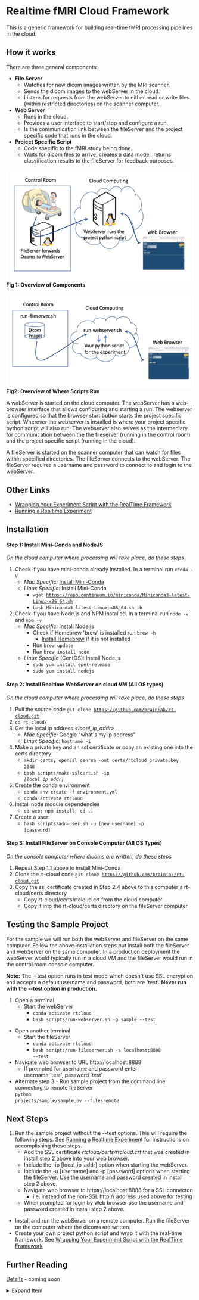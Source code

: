 # Realtime fMRI Cloud Framework
This is a generic framework for building real-time fMRI processing pipelines in the cloud.

## How it works
There are three general components:
- **File Server**
  - Watches for new dicom images written by the MRI scanner.
  - Sends the dicom images to the webServer in the cloud.
  - Listens for requests from the webServer to either read or write files (within restricted directories) on the scanner computer.
- **Web Server**
  - Runs in the cloud.
  - Provides a user interface to start/stop and configure a run.
  - Is the communication link between the fileServer and the project specific code that runs in the cloud.
- **Project Specific Script**
  - Code specific to the fMRI study being done.
  - Waits for dicom files to arrive, creates a data model, returns classification results to the fileServer for feedback purposes.

![](docs/overview.png)<br>
**Fig 1: Overview of Components**<br>

![](docs/scripts.png)<br>
**Fig2: Overview of Where Scripts Run**<br>

A webServer is started on the cloud computer. The webServer has a web-browser interface that allows configuring and starting a run. The webserver is configured so that the browser start button starts the project specific script. Wherever the webserver is installed is where your project specific python script will also run. The webserver also serves as the intermediary for communication between the the fileserver (running in the control room) and the project specific script (running in the cloud).

A fileServer is started on the scanner computer that can watch for files within specified directories. The fileServer connects to the webServer. The fileServer requires a username and password to connect to and login to the webServer.

## Other Links
- [Wrapping Your Experiment Script with the RealTime Framework](docs/how-to-wrap-your-project.md)
- [Running a Realtime Experiment](docs/how-to-run.md)


## Installation

#### Step 1: Install Mini-Conda and NodeJS
*On the cloud computer where processing will take place, do these steps*
1. Check if you have mini-conda already installed. In a terminal run <code>conda -V</code>
    - *Mac Specific:* [Install Mini-Conda](https://docs.conda.io/en/latest/miniconda.html)
    - *Linux Specific:* Install Mini-Conda
        - <code>wget https://repo.continuum.io/miniconda/Miniconda3-latest-Linux-x86_64.sh</code>
        - <code>bash Miniconda3-latest-Linux-x86_64.sh -b</code>
2. Check if you have Node.js and NPM installed. In a terminal run <code>node -v</code> and <code>npm -v</code>
    - *Mac Specific:* Install Node.js
        - Check if Homebrew 'brew' is installed run <code>brew -h</code>
            - [Install Homebrew](https://treehouse.github.io/installation-guides/mac/homebrew) if it is not installed
        - Run <code>brew update</code>
        - Run <code>brew install node</code>
    - *Linux Specific* (CentOS): Install Node.js
        - <code>sudo yum install epel-release</code>
        - <code>sudo yum install nodejs</code>

#### Step 2: Install Realtime WebServer on cloud VM (All OS types)
*On the cloud computer where processing will take place, do these steps*
1. Pull the source code <code>git clone https://github.com/brainiak/rt-cloud.git</code>
2. <code>cd rt-cloud/</code>
3. Get the local ip address *<local_ip_addr>*
    - *Mac Specific:* Google "what's my ip address"
    - *Linux Specific:* <code>hostname -i</code>
4. Make a private key and an ssl certificate or copy an existing one into the certs directory<br>
    - <code>mkdir certs; openssl genrsa -out certs/rtcloud_private.key 2048</code>
    - <code>bash scripts/make-sslcert.sh -ip *[local_ip_addr]*</code>
5. Create the conda environment<br>
    - <code>conda env create -f environment.yml</code>
    - <code>conda activate rtcloud</code>
6. Install node module dependencies<br>
    - <code>cd web; npm install; cd ..</code>
7. Create a user:<br>
    - <code>bash scripts/add-user.sh -u [new_username] -p [password]</code>


#### Step 3: Install FileServer on Console Computer (All OS Types)
*On the console computer where dicoms are written, do these steps*
1. Repeat Step 1.1 above to install Mini-Conda
2. Clone the rt-cloud code <code>git clone https://github.com/brainiak/rt-cloud.git</code>
3. Copy the ssl certificate created in Step 2.4 above to this computer's rt-cloud/certs directory
    - Copy rt-cloud/certs/rtcloud.crt from the cloud computer
    - Copy it into the rt-cloud/certs directory on the fileServer computer



## Testing the Sample Project
For the sample we will run both the webServer and fileServer on the same computer. Follow the above installation steps but install both the fileServer and webServer on the same computer. In a production deployment the webServer would typically run in a cloud VM and the fileServer would run in the control room console computer.<br>

**Note:** The --test option runs in test mode which doesn't use SSL encryption and accepts a default username and password, both are 'test'. **Never run with the --test option in production.**

1. Open a terminal
    - Start the webServer<br>
        - <code>conda activate rtcloud</code>
        - <code>bash scripts/run-webserver.sh -p sample --test</code>
- Open another terminal
    - Start the fileServer<br>
        - <code>conda activate rtcloud</code>
        - <code>bash scripts/run-fileserver.sh -s localhost:8888 --test</code>
- Navigate web browser to URL http://localhost:8888
    - If prompted for username and password enter:<br>
        username 'test', password 'test'
- Alternate step 3 - Run sample project from the command line connecting to remote fileServer<br>
    <code>python projects/sample/sample.py --filesremote</code>

## Next Steps
1. Run the sample project without the --test options. This will require the following steps. See [Running a Realtime Experiment](docs/how-to-run.md) for instructions on accomplishing these steps.
    - Add the SSL certificate *rtcloud/certs/rtcloud.crt* that was created in install step 2 above into your web browser.
    - Include the -ip [local_ip_addr] option when starting the webServer.
    - Include the -u [username] and -p [password] options when starting the fileServer. Use the username and password created in install step 2 above.
    - Navigate web browser to http**s**://localhost:8888 for a SSL connecton
        - i.e. instead of the non-SSL http:// address used above for testing
    - When prompted for login by Web browser use the username and password created in install step 2 above.
- Install and run the webServer on a remote computer. Run the fileServer on the computer where the dicoms are written.
- Create your own project python script and wrap it with the real-time framework. See [Wrapping Your Experiment Script with the RealTime Framework](docs/how-to-wrap-your-project.md)

## Further Reading
[Details](docs/details.md) - coming soon

<details>
<summary>Expand Item</summary>
    More items here
</details>
